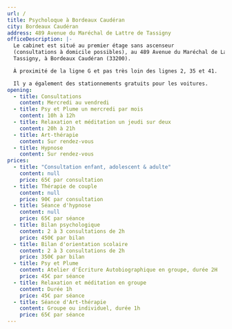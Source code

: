 ```yaml
---
url: /
title: Psycholoque à Bordeaux Caudéran
city: Bordeaux Caudéran
address: 489 Avenue du Maréchal de Lattre de Tassigny
officeDescription: |-
  Le cabinet est situé au premier étage sans ascenseur
  (consultations à domicile possibles), au 489 Avenue du Maréchal de Lattre de
  Tassigny, à Bordeaux Caudéran (33200).

  À proximité de la ligne G et pas très loin des lignes 2, 35 et 41.

  Il y a également des stationnements gratuits pour les voitures.
opening:
  - title: Consultations
    content: Mercredi au vendredi
  - title: Psy et Plume un mercredi par mois
    content: 10h à 12h
  - title: Relaxation et méditation un jeudi sur deux
    content: 20h à 21h
  - title: Art-thérapie
    content: Sur rendez-vous
  - title: Hypnose
    content: Sur rendez-vous
prices:
  - title: "Consultation enfant, adolescent & adulte"
    content: null
    price: 65€ par consultation
  - title: Thérapie de couple
    content: null
    price: 90€ par consultation
  - title: Séance d'hypnose
    content: null
    price: 65€ par séance
  - title: Bilan psychologique
    content: 2 à 3 consultations de 2h
    price: 450€ par bilan
  - title: Bilan d'orientation scolaire
    content: 2 à 3 consultations de 2h
    price: 350€ par bilan
  - title: Psy et Plume
    content: Atelier d'Écriture Autobiographique en groupe, durée 2H
    price: 45€ par séance
  - title: Relaxation et méditation en groupe
    content: Durée 1h
    price: 45€ par séance
  - title: Séance d'Art-thérapie
    content: Groupe ou individuel, durée 1h
    price: 65€ par séance
---
```

